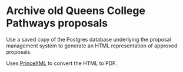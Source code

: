 # Archive old Queens College Pathways proposals

Use a saved copy of the Postgres database underlying the proposal management system to generate an HTML representation of approved proposals.

Uses <a href="https://princexml.com">PrinceXML</a> to convert the HTML to PDF.
